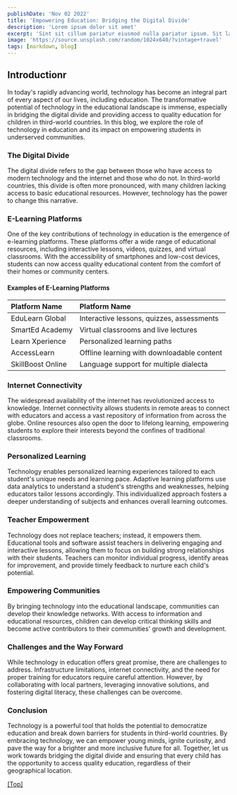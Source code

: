 ```yaml
---
publishDate: 'Nov 02 2022'
title: 'Empowering Education: Bridging the Digital Divide'
description: 'Lorem ipsum dolor sit amet'
excerpt: 'Sint sit cillum pariatur eiusmod nulla pariatur ipsum. Sit laborum anim qui mollit tempor pariatur nisi minim dolor. Aliquip et adipisicing sit sit fugiat'
image: 'https://source.unsplash.com/random/1024x640/?vintage+travel'
tags: [markdown, blog]
---
```


## <a name="Introduction"></a>Introductionr

In today's rapidly advancing world, technology has become an integral part of every aspect of our lives, including education. The transformative potential of technology in the educational landscape is immense, especially in bridging the digital divide and providing access to quality education for children in third-world countries. In this blog, we explore the role of technology in education and its impact on empowering students in underserved communities.

### The Digital Divide

The digital divide refers to the gap between those who have access to modern technology and the internet and those who do not. In third-world countries, this divide is often more pronounced, with many children lacking access to basic educational resources. However, technology has the power to change this narrative.

### E-Learning Platforms

One of the key contributions of technology in education is the emergence of e-learning platforms. These platforms offer a wide range of educational resources, including interactive lessons, videos, quizzes, and virtual classrooms. With the accessibility of smartphones and low-cost devices, students can now access quality educational content from the comfort of their homes or community centers.

#### <a name="Table"></a>Examples of E-Learning Platforms

| Platform Name	    | Platform Name	                             |
| :--------------   | :----------------------------------------  | 
| EduLearn Global   | Interactive lessons, quizzes, assessments  |   
| SmartEd Academy   | Virtual classrooms and live lectures       |   
| Learn Xperience   | Personalized learning paths                |    
| AccessLearn       | Offline learning with downloadable content |    
| SkillBoost Online | Language support for multiple dialecta     |   

### Internet Connectivity

The widespread availability of the internet has revolutionized access to knowledge. Internet connectivity allows students in remote areas to connect with educators and access a vast repository of information from across the globe. Online resources also open the door to lifelong learning, empowering students to explore their interests beyond the confines of traditional classrooms.

### Personalized Learning

Technology enables personalized learning experiences tailored to each student's unique needs and learning pace. Adaptive learning platforms use data analytics to understand a student's strengths and weaknesses, helping educators tailor lessons accordingly. This individualized approach fosters a deeper understanding of subjects and enhances overall learning outcomes.

### Teacher Empowerment

Technology does not replace teachers; instead, it empowers them. Educational tools and software assist teachers in delivering engaging and interactive lessons, allowing them to focus on building strong relationships with their students. Teachers can monitor individual progress, identify areas for improvement, and provide timely feedback to nurture each child's potential.

### Empowering Communities

By bringing technology into the educational landscape, communities can develop their knowledge networks. With access to information and educational resources, children can develop critical thinking skills and become active contributors to their communities' growth and development.

### Challenges and the Way Forward

While technology in education offers great promise, there are challenges to address. Infrastructure limitations, internet connectivity, and the need for proper training for educators require careful attention. However, by collaborating with local partners, leveraging innovative solutions, and fostering digital literacy, these challenges can be overcome.

### Conclusion

Technology is a powerful tool that holds the potential to democratize education and break down barriers for students in third-world countries. By embracing technology, we can empower young minds, ignite curiosity, and pave the way for a brighter and more inclusive future for all. Together, let us work towards bridging the digital divide and ensuring that every child has the opportunity to access quality education, regardless of their geographical location.

[[Top]](#top)